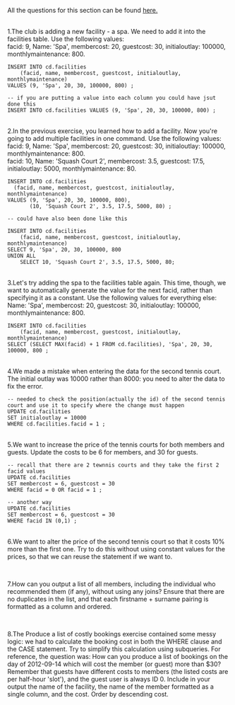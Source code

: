 All the questions for this section can be found [here.](https://pgexercises.com/questions/updates/)

\
1.The club is adding a new facility - a spa. We need to add it into the facilities table. Use the following values: \
facid: 9, Name: 'Spa', membercost: 20, guestcost: 30, initialoutlay: 100000, monthlymaintenance: 800.

```
INSERT INTO cd.facilities
	(facid, name, membercost, guestcost, initialoutlay, monthlymaintenance)
VALUES (9, 'Spa', 20, 30, 100000, 800) ;

-- if you are putting a value into each column you could have jsut done this
INSERT INTO cd.facilities VALUES (9, 'Spa', 20, 30, 100000, 800) ;

```
\
2.In the previous exercise, you learned how to add a facility. Now you're going to add multiple facilities in one command. Use the following values: \
facid: 9, Name: 'Spa', membercost: 20, guestcost: 30, initialoutlay: 100000, monthlymaintenance: 800. \
facid: 10, Name: 'Squash Court 2', membercost: 3.5, guestcost: 17.5, initialoutlay: 5000, monthlymaintenance: 80.
```
INSERT INTO cd.facilities
  (facid, name, membercost, guestcost, initialoutlay, monthlymaintenance)
VALUES (9, 'Spa', 20, 30, 100000, 800),
       (10, 'Squash Court 2', 3.5, 17.5, 5000, 80) ;
       
-- could have also been done like this

INSERT INTO cd.facilities
    (facid, name, membercost, guestcost, initialoutlay, monthlymaintenance)
SELECT 9, 'Spa', 20, 30, 100000, 800
UNION ALL
    SELECT 10, 'Squash Court 2', 3.5, 17.5, 5000, 80;
```

\
3.Let's try adding the spa to the facilities table again. This time, though, we want to automatically generate the value for the next facid, rather than specifying it as a constant. Use the following values for everything else: \
Name: 'Spa', membercost: 20, guestcost: 30, initialoutlay: 100000, monthlymaintenance: 800.
```
INSERT INTO cd.facilities
    (facid, name, membercost, guestcost, initialoutlay, monthlymaintenance)
SELECT (SELECT MAX(facid) + 1 FROM cd.facilities), 'Spa', 20, 30, 100000, 800 ;
```
\
4.We made a mistake when entering the data for the second tennis court. The initial outlay was 10000 rather than 8000: you need to alter the data to fix the error.
```
-- needed to check the position(actually the id) of the second tennis court and use it to specify where the change must happen
UPDATE cd.facilities
SET initialoutlay = 10000
WHERE cd.facilities.facid = 1 ;
```
\
5.We want to increase the price of the tennis courts for both members and guests. Update the costs to be 6 for members, and 30 for guests.
```
-- recall that there are 2 tewnnis courts and they take the first 2 facid values
UPDATE cd.facilities
SET membercost = 6, guestcost = 30  
WHERE facid = 0 OR facid = 1 ;

-- another way 
UPDATE cd.facilities
SET membercost = 6, guestcost = 30  
WHERE facid IN (0,1) ;
```

\
6.We want to alter the price of the second tennis court so that it costs 10% more than the first one. Try to do this without using constant values for the prices, so that we can reuse the statement if we want to.

```

```
\
7.How can you output a list of all members, including the individual who recommended them (if any), without using any joins? Ensure that there are no duplicates in the list, and that each firstname + surname pairing is formatted as a column and ordered.
```

```

\
8.The Produce a list of costly bookings exercise contained some messy logic: we had to calculate the booking cost in both the WHERE clause and the CASE statement. Try to simplify this calculation using subqueries. For reference, the question was:
How can you produce a list of bookings on the day of 2012-09-14 which will cost the member (or guest) more than $30? Remember that guests have different costs to members (the listed costs are per half-hour 'slot'), and the guest user is always ID 0. Include in your output the name of the facility, the name of the member formatted as a single column, and the cost. Order by descending cost.
```

```

